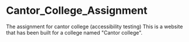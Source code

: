 # Cantor_College_Assignment
The assignment for cantor college (accessibility testing)
This is a website that has been built for a college named "Cantor college".
